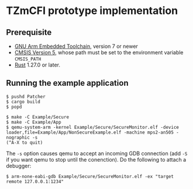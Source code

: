 # TZmCFI prototype implementation

## Prerequisite

- [GNU Arm Embedded Toolchain](https://developer.arm.com/open-source/gnu-toolchain/gnu-rm), version 7 or newer
- [CMSIS Version 5](https://github.com/ARM-software/CMSIS_5), whose path must be set to the environment variable `CMSIS_PATH`
- [Rust](https://www.rust-lang.org/en-US/) 1.27.0 or later.

## Running the example application

    $ pushd Patcher
    $ cargo build
    $ popd
    
    $ make -C Example/Secure
    $ make -C Example/App
    $ qemu-system-arm -kernel Example/Secure/SecureMonitor.elf -device loader,file=Example/App/NonSecureExample.elf -machine mps2-an505 -nographic -s
    (^A-X to quit)

The `-s` option causes qemu to accept an incoming GDB connection (add `-S` if you want qemu to stop until the conenction). Do the following to attach a debugger:

    $ arm-none-eabi-gdb Example/Secure/SecureMonitor.elf -ex "target remote 127.0.0.1:1234"